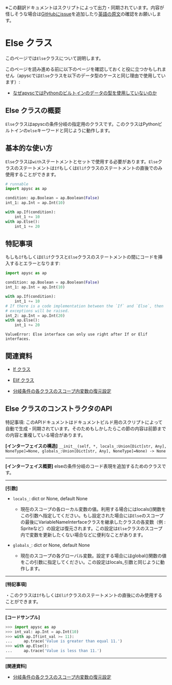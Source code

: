 <span class="inconspicuous-txt">※この翻訳ドキュメントはスクリプトによって出力・同期されています。内容が怪しそうな場合は<a href="https://github.com/simon-ritchie/apysc/issues" target="_blank">GitHubにissue</a>を追加したり[英語の原文](../en/else.html)の確認をお願いします。</span>

# Else クラス

このページでは`Else`クラスについて説明します。

このページを読み進める前に以下のページを確認しておくと役に立つかもしれません（apyscでは`Else`クラスを以下のデータ型のケースと同じ理由で使用しています）:

- [なぜapyscではPythonのビルトインのデータの型を使用していないのか](jp_why_apysc_doesnt_use_python_builtin_data_type.md)

## Else クラスの概要

`Else`クラスはapyscの条件分岐の指定用のクラスです。このクラスはPythonビルトインの`else`キーワードと同じように動作します。

## 基本的な使い方

`Else`クラスは`with`ステートメントとセットで使用する必要があります。`Else`クラスのステートメントは`If`もしくは`Elif`クラスのステートメントの直後でのみ使用することができます。

```py
# runnable
import apysc as ap

condition: ap.Boolean = ap.Boolean(False)
int_1: ap.Int = ap.Int(10)

with ap.If(condition):
    int_1 += 10
with ap.Else():
    int_1 += 20
```

## 特記事項

もしも`If`もしくは`Elif`クラスと`Else`クラスのステートメントの間にコードを挿入するとエラーとなります:

```py
import apysc as ap

condition: ap.Boolean = ap.Boolean(False)
int_1: ap.Int = ap.Int(10)

with ap.If(condition):
    int_1 += 10
# If there is a code implementation between the `If` and `Else`, then
# exceptions will be raised.
int_2: ap.Int = ap.Int(20)
with ap.Else():
    int_1 += 20
```

```
ValueError: Else interface can only use right after If or Elif interfaces.
```

## 関連資料

- [If クラス](jp_if.md)
- [Elif クラス](jp_elif.md)

- [分岐条件の各クラスのスコープ内変数の復元設定](jp_branch_instruction_variables_reverting_setting.md)

## Else クラスのコンストラクタのAPI

<span class="inconspicuous-txt">特記事項: このAPIドキュメントはドキュメントビルド用のスクリプトによって自動で生成・同期されています。そのためもしかしたらこの節の内容は前節までの内容と重複している場合があります。</span>

**[インターフェイスの構造]** `__init__(self, *, locals_:Union[Dict[str, Any], NoneType]=None, globals_:Union[Dict[str, Any], NoneType]=None) -> None`<hr>

**[インターフェイス概要]** elseの条件分岐のコード表現を追加するためのクラスです。<hr>

**[引数]**

- `locals_`: dict or None, default None
  - 現在のスコープの各ローカル変数の値。利用する場合にはlocals()関数をこの引数へ指定してください。もし設定された場合には`Else`のスコープの最後にVariableNameInterfaceクラスを継承したクラスの各変数（例 : Spriteなど）の設定は復元されます。この設定は`Else`クラスのスコープ内で変数を更新したくない場合などに便利なことがあります。

- `globals_`: dict or None, default None
  - 現在のスコープの各グローバル変数。設定する場合にはglobal()関数の値をこの引数に指定してください。この設定はlocals_引数と同じように動作します。

<hr>

**[特記事項]**

 ・このクラスは`If`もしくは`Elif`クラスのステートメントの直後にのみ使用することができます。<hr>

**[コードサンプル]**

```py
>>> import apysc as ap
>>> int_val: ap.Int = ap.Int(10)
>>> with ap.If(int_val >= 11):
...     ap.trace('Value is greater than equal 11.')
>>> with ap.Else():
...     ap.trace('Value is less than 11.')
```

<hr>

**[関連資料]**

- [分岐条件の各クラスのスコープ内変数の復元設定](https://simon-ritchie.github.io/apysc/jp_branch_instruction_variables_reverting_setting.html)